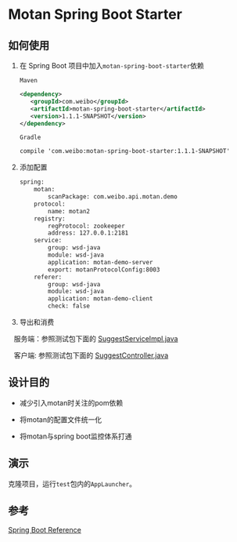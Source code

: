 # Motan Spring Boot Starter

## 如何使用
1. 在 Spring Boot 项目中加入```motan-spring-boot-starter```依赖

    ```Maven```
    ```xml
    <dependency>
       <groupId>com.weibo</groupId>
       <artifactId>motan-spring-boot-starter</artifactId>
       <version>1.1.1-SNAPSHOT</version>
    </dependency>
    ```
    ```Gradle```
    ```xml
    compile 'com.weibo:motan-spring-boot-starter:1.1.1-SNAPSHOT'
    ```
2. 添加配置
    
    ```xml
    spring:
        motan:
            scanPackage: com.weibo.api.motan.demo
        protocol:
            name: motan2
        registry:
            regProtocol: zookeeper
            address: 127.0.0.1:2181
        service:
            group: wsd-java
            module: wsd-java
            application: motan-demo-server
            export: motanProtocolConfig:8003
        referer:
            group: wsd-java
            module: wsd-java
            application: motan-demo-client
            check: false
 
 3. 导出和消费
 
    服务端：参照测试包下面的 [SuggestServiceImpl.java](https://github.com/konglz/motan/blob/master/motan-spring-boot-starter/src/test/java/com/weibo/api/motan/demo/server/SuggestServiceImpl.java)
 
    客户端: 参照测试包下面的 [SuggestController.java](https://github.com/konglz/motan/blob/master/motan-spring-boot-starter/src/test/java/com/weibo/api/motan/demo/client/SuggestController.java)

## 设计目的

* 减少引入motan时关注的pom依赖

* 将motan的配置文件统一化

* 将motan与spring boot监控体系打通

## 演示
克隆项目，运行```test```包内的```AppLauncher```。

## 参考

[Spring Boot Reference](http://docs.spring.io/spring-boot/docs/current/reference/htmlsingle/)
